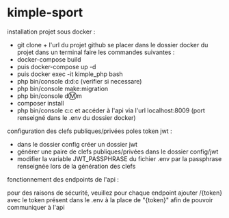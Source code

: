 # kimple-sport

installation projet sous docker :
- git clone + l'url du projet github
se placer dans le dossier docker du projet
dans un terminal faire les commandes suivantes :
- docker-compose build
- puis docker-compose up -d
- puis docker exec -it kimple_php bash
- php bin/console d:d:c (verifier si necessare)
- php bin/console make:migration
- php bin/console d:m:m
- composer install
- php bin/console c:c
et accéder à l'api via l'url localhost:8009
(port renseigné dans le .env du dossier docker)

configuration des clefs publiques/privées poles token jwt :
- dans le dossier config créer un dossier jwt
- générer une paire de clefs publiques/privées dans le dossier config/jwt
- modifier la variable JWT_PASSPHRASE du fichier .env par la passphrase renseignée lors de la génération des clefs


fonctionnement des endpoints de l'api :

pour des raisons de sécurité, veuillez pour chaque endpoint ajouter /{token}
avec le token présent dans le .env à la place de "{token}"
afin de pouvoir communiquer à l'api